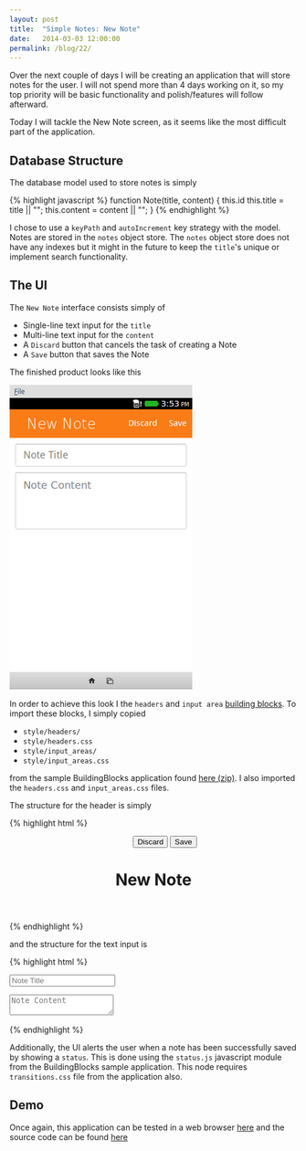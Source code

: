 ```yaml
---
layout: post
title:  "Simple Notes: New Note"
date:   2014-03-03 12:00:00
permalink: /blog/22/
---
```


Over the next couple of days I will be creating an application that will store notes for the user. I will not spend more than 4 days working on it, so my top priority will be basic functionality and polish/features will follow afterward.

Today I will tackle the New Note screen, as it seems like the most difficult part of the application.

## Database Structure

The database model used to store notes is simply

{% highlight javascript %}
function Note(title, content) {
    this.id
    this.title = title || "";
    this.content = content || "";
}
{% endhighlight %}

I chose to use a `keyPath` and `autoIncrement` key strategy with the model. Notes are stored in the `notes` object store. The `notes` object store does not have any indexes but it might in the future to keep the `title`'s unique or implement search functionality.

## The UI

The `New Note` interface consists simply of

* Single-line text input for the `title`
* Multi-line text input for the `content`
* A `Discard` button that cancels the task of creating a Note
* A `Save` button that saves the Note

The finished product looks like this

![The UI described above](/img/posts/22/new_note_ui.png)

In order to achieve this look I the `headers` and `input area` [building blocks](http://buildingfirefoxos.com/building-blocks/headers.html). To import these blocks, I simply copied

* `style/headers/`
* `style/headers.css`
* `style/input_areas/`
* `style/input_areas.css`

from the sample BuildingBlocks application found [here (zip)](https://github.com/buildingfirefoxos/Building-Blocks/archive/gh-pages.zip). I also imported the `headers.css` and `input_areas.css` files.

The structure for the header is simply

{% highlight html %}
<header>
  <menu type="toolbar">
    <button>Discard</button>
    <button>Save</button>
  </menu>
  <h1>New Note</h1>
</header>
{% endhighlight %}

and the structure for the text input is

{% highlight html %}
<div role="main">
  <form>
  <p>
    <input type="text" placeholder="Note Title">
  </p>
  <p>
    <textarea placeholder="Note Content" ></textarea>
  </p>
  </form>
</div>
{% endhighlight %}

Additionally, the UI alerts the user when a note has been successfully saved by showing a `status`. This is done using the `status.js` javascript module from the BuildingBlocks sample application. This node requires `transitions.css` file from the application also.

## Demo

Once again, this application can be tested in a web browser [here](/demos/20/) and the source code can be found [here](https://github.com/NakedFerret/NakedFerret.github.io/tree/master/demos/20)


